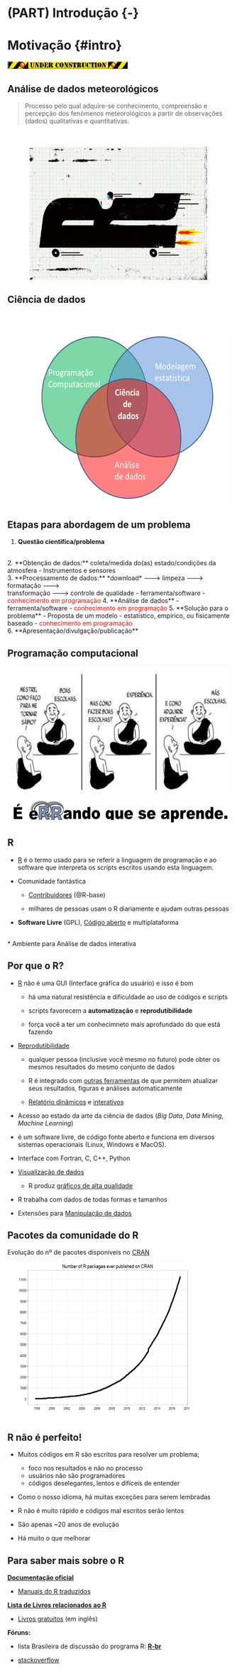 # (PART) Introdução {-}

# Motivação {#intro}

<!-- #dados meteorológicos 
#Importância e valor da informação meteorológica
 aquisição de dados
 preparação de dados
 controle de qualidade
 interpolação 
 visualização
-->

<!--

- pesquisa reproduzível, transparência

-->




![](images/HeHeartlandPark2601underconstructionbar9.gif)


## Análise de dados meteorológicos

> Processo pelo qual adquire-se conhecimento, compreensão e percepção dos fenômenos meteorológicos a partir de observações (dados) qualitativas e quantitativas.

</style>
<div class="midcenter" style="margin-left:50px; margin-top:50px;">
<img src="images/TB1.jpg" height="300px" width="400px" />
</div>



## Ciência de dados




</style>
<div class="midcenter" style="margin-left:50px; margin-top:50px;">
<img src="images/datascience.png" height="400px" width="500px" />
</div>

<!-- 
Definitivamente pensando em 
(1) 'Ciência de dados meteorológicos' 
ou 
(2) 'processamento de dados meteorológicos'


Mas vem aí discussão sobre (1) Ciência de dados (dadoslogia), Estatística, Ciência da computação. 
(ver a Introdução do Beginning Dara Science with R)



O objetivo da ciência de dados não é coletar dados e criar bons gráficos, é tomar melhores decisões e melhorar processos através dos dados.
-->


## Etapas para abordagem de um problema 


 1. **Questão científica/problema**
<br/>
 2. **Obtenção de dados:** coleta/medida do(as) estado/condições da atmosfera
    - Instrumentos e sensores
<br/>
 3. **Processamento de dados:**
    *download* ---> limpeza ---> formatação ---> <br/>
     transformação ---> controle de qualidade
       - ferramenta/software
         - <span style="color: red">conhecimento em programação</span>
 4. **Análise de dados**
    - ferramenta/software
      - <span style="color: red">conhecimento em programação</span>
 5. **Solução para o problema** 
    - Proposta de um modelo 
      - estatístico, empírico, ou fisicamente baseado
    - <span style="color: red">conhecimento em programação</span>
<br/> 
 6. **Apresentação/divulgação/publicação**



## Programação computacional


</style>
<div class="midcenter" style="margin-left:10px; margin-top:10px;">
<img src="images/mas_escolhas.jpg" height="300px" width="600px" />
</div>

</style>
<div class="midcenter" style="margin-left:10px; margin-top:0px;">
<img src="images/errando_aprende.png" height="50px" width="550px" />
</div>

## R

<!-- 
https://datacarpentry.org/R-ecology-lesson/00-before-we-start.html 

-->

* [R](https://www.r-project.org/) é o termo usado para se referir a linguagem de programação e ao software que interpreta os scripts escritos usando esta linguagem.


* Comunidade fantástica

  - [Contribuidores](https://www.r-project.org/contributors.html) (@R-base)

  - milhares de pessoas usam o R diariamente e ajudam outras pessoas


* **Software Livre** (GPL), [Código aberto](https://github.com/wch/r-source) e multiplataforma
<br/> 
* Ambiente para Análise de dados interativa

## Por que o R?

<!-- 
https://simplystatistics.org/2018/07/12/use-r-keynote-2018/

http://www.sthda.com/english/wiki/what-is-r-and-why-learning-r-programming

https://datacarpentry.org/R-ecology-lesson/00-before-we-start.html
-->

* [R](https://www.r-project.org/) não é uma GUI (Interface gráfica do usuário) e isso é bom


    - há uma natural resistência e dificuldade ao uso de códigos e scripts
 

    - scripts favorecem a **automatização** e **reprodutibilidade**


    - força você a ter um conhecimneto mais aprofundado do que está fazendo




- [Reprodutibilidade](https://pt.wikipedia.org/wiki/Reprodutibilidade)

    - qualquer pessoa (inclusive você mesmo no futuro) pode obter os mesmos resultados do mesmo conjunto de dados

    - R é integrado com [outras ferramentas](https://cran.r-project.org/web/views/ReproducibleResearch.html) de que permitem atualizar seus resultados, figuras e análises automaticamente

   - [Relatório dinâmicos](https://rmarkdown.rstudio.com/articles_intro.html) e [interativos](http://shiny.rstudio.com/)

- Acesso ao estado da arte da ciência de dados (*Big Data*, *Data Mining*, *Machine Learning*)

- é um software livre, de código fonte aberto e funciona em diversos sistemas operacionais (Linux, Windows e MacOS).

- Interface com Fortran, C, C++, Python

- [Visualização de dados](https://cran.r-project.org/web/views/Graphics.html)

   - R produz [gráficos de alta qualidade](https://timogrossenbacher.ch/2016/12/beautiful-thematic-maps-with-ggplot2-only/)


- R trabalha com dados de todas formas e tamanhos 


- Extensões para [Manipulação de dados](http://blog.rstudio.org/2014/07/22/introducing-tidyr/)
 




## Pacotes da comunidade do R

Evolução do nº de pacotes disponíveis no [CRAN](http://cran.r-project.org/mirrors.html)
</style>
<div class="midcenter" style="margin-left:10px; margin-top:10px;">
<img src="images/number-of-submitted-packages-to-CRAN.png" height="350px" width="400px" />
</div>





<!--
A meteorologia é 4D: 

```r
meteorologia <- function(x, y, z, t){
  ...muita coisa para caber em um slide...
}
```

Logo, requer ferramentas específicas para:
 
* manipulação de dados espacias
 
* análise de séries temporais
 
* importação e ferramentas de [SIG](https://pt.wikipedia.org/wiki/Sistema_de_informa%C3%A7%C3%A3o_geogr%C3%A1fica)

* leitura de dados em formatos específicos ([netcdf](https://en.wikipedia.org/wiki/NetCDF), [binários](https://en.wikipedia.org/wiki/Binary_file), [grib2](https://en.wikipedia.org/wiki/GRIB), ...)

-->



## R não é perfeito!

* Muitos códigos em R são escritos para resolver um problema;
    * foco nos resultados e não no processo
    * usuários não são programadores
    * códigos deselegantes, lentos e difíceis de entender
 
* Como o nosso idioma, há muitas exceções para serem lembradas
 
* R não é muito rápido e códigos mal escritos serão lentos
 
* São apenas ~20 anos de evolução
 
* Há muito o que melhorar



## Para saber mais sobre o R

[**Documentação oficial**](http://cran.r-project.org/manuals.html)
  - [Manuais do R traduzidos](https://cran.r-project.org/other-docs.html)


[**Lista de Livros relacionados ao R**](http://www.r-project.org/doc/bib/R-books.html)

- [Livros gratuitos](https://github.com/vhf/free-programming-books/blob/master/free-programming-books.md#r) (em inglês)



<!-- 
https://simplystatistics.org/2018/07/12/use-r-keynote-2018/ 
-->



**Fóruns:** 

- lista Brasileira de discussão do programa R: [**R-br**](https://listas.inf.ufpr.br/cgi-bin/mailman/listinfo/r-br)

- [stackoverflow](http://stackoverflow.com/questions/tagged/r)
<br/>
